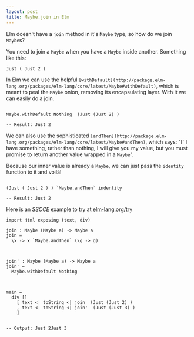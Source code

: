 ```yaml
---
layout: post
title: Maybe.join in Elm
---
```


Elm doesn't have a `join` method in it's `Maybe` type, so how do we join `Maybe`s?

You need to join a `Maybe` when you have a `Maybe` inside another. Something like this:

```
Just ( Just 2 )
```

In Elm we can use the helpful `[withDefault](http://package.elm-lang.org/packages/elm-lang/core/latest/Maybe#withDefault)`, which is meant to peal the `Maybe` onion, removing its encapsulating layer. With it we can easily do a join.

```

Maybe.withDefault Nothing  (Just (Just 2) )

-- Result: Just 2

```

We can also use the sophisticated `[andThen](http://package.elm-lang.org/packages/elm-lang/core/latest/Maybe#andThen)`, which says: "If I have something, rather than nothing, I will give you my value, but you must promise to return another value wrapped in a `Maybe`".

Because our inner value is already a `Maybe`, we can just pass the `identity` function to it and voilà!

```

(Just ( Just 2 ) ) `Maybe.andThen` indentity

-- Result: Just 2

```


Here is an *[SSCCE](http://sscce.org/)* example to try at [elm-lang.org/try](elm-lang.org/try)

```
import Html exposing (text, div)

join : Maybe (Maybe a) -> Maybe a
join =
  \x -> x `Maybe.andThen` (\g -> g)



join' : Maybe (Maybe a) -> Maybe a
join' =
  Maybe.withDefault Nothing



main =
  div []
    [ text <| toString <| join  (Just (Just 2) )
    , text <| toString <| join'  (Just (Just 3) )
    ]


-- Output: Just 2Just 3

```
